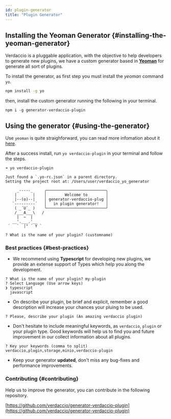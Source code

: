 ```yaml
---
id: plugin-generator
title: "Plugin Generator"
---
```


## Installing the Yeoman Generator {#installing-the-yeoman-generator}

Verdaccio is a pluggable application, with the objective to help developers to generate new plugins, we have a custom generator based in **[Yeoman](https://yeoman.io/)** for generate all sort of plugins.

To install the generator, as first step you must install the *yeoman* command `yo`.

```bash
npm install -g yo
```

then, install the custom generator running the following in your terminal.

```
npm i -g generator-verdaccio-plugin
```

## Using the generator {#using-the-generator}

Use `yeoman` is quite straighforward, you can read more infomation about it [here](https://yeoman.io/learning/index.html).

After a success install, run `yo verdaccio-plugin` in your terminal and follow the steps.

```
➜ yo verdaccio-plugin

Just found a `.yo-rc.json` in a parent directory.
Setting the project root at: /Users/user/verdaccio_yo_generator

     _-----_     ╭──────────────────────────╮
    |       |    │        Welcome to        │
    |--(o)--|    │ generator-verdaccio-plug │
   `---------´   │   in plugin generator!   │
    ( _´U`_ )    ╰──────────────────────────╯
    /___A___\   /
     |  ~  |
   __'.___.'__
 ´   `  |° ´ Y `

? What is the name of your plugin? (customname)
```

### Best practices {#best-practices}

- We recommend using **Typescript** for developing new plugins, we provide an extense support of Types which help you along the development.

```
? What is the name of your plugin? my-plugin
? Select Language (Use arrow keys)
❯ typescript
  javascript
```

- On describe your plugin, be brief and explicit, remember a good description will increase your chances your pluing to be used.

```
? Please, describe your plugin (An amazing verdaccio plugin)
```

- Don't hesitate to include meaningful keywords, as `verdaccio`, `plugin` or your plugin type. Good keywords will help us to find you and future improvement in our collect information about all plugins.
```
? Key your keywords (comma to split) verdaccio,plugin,storage,minio,verdaccio-plugin
```

- Keep your generator **updated**, don't miss any bug-fixes and performance improvements.


### Contributing {#contributing}

Help us to improve the generator, you can contribute in the following repository.

[https://github.com/verdaccio/generator-verdaccio-plugin](https://github.com/verdaccio/generator-verdaccio-plugin)